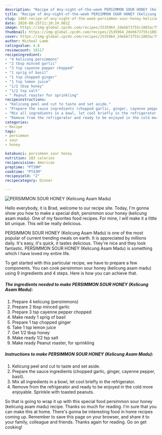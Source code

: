 ```yaml
---
description: "Recipe of Any-night-of-the-week PERSIMMON SOUR HONEY (Kelicung Asam Madu)"
title: "Recipe of Any-night-of-the-week PERSIMMON SOUR HONEY (Kelicung Asam Madu)"
slug: 1465-recipe-of-any-night-of-the-week-persimmon-sour-honey-kelicung-asam-madu
date: 2020-08-25T11:10:24.801Z
image: https://img-global.cpcdn.com/recipes/2535964_2deb673755c1803a/751x532cq70/persimmon-sour-honey-kelicung-asam-madu-recipe-main-photo.jpg
thumbnail: https://img-global.cpcdn.com/recipes/2535964_2deb673755c1803a/751x532cq70/persimmon-sour-honey-kelicung-asam-madu-recipe-main-photo.jpg
cover: https://img-global.cpcdn.com/recipes/2535964_2deb673755c1803a/751x532cq70/persimmon-sour-honey-kelicung-asam-madu-recipe-main-photo.jpg
author: Micheal Lamb
ratingvalue: 4.8
reviewcount: 18117
recipeingredient:
- "4 kelicung persimmons"
- "2 tbsp minced garlic"
- "3 tsp cayenne pepper chopped"
- "1 sprig of basil"
- "1 tsp chopped ginger"
- "1 tsp lemon juice"
- "1/2 tbsp honey"
- "1/2 tsp salt"
- " Peanut roaster for sprinkling"
recipeinstructions:
- "Kelicung peel and cut to taste and set aside."
- "Prepare the sauce ingredients (chopped garlic, ginger, cayenne pepper, basil)."
- "Mix all ingredients in a bowl, let cool briefly in the refrigerator."
- "Remove from the refrigerator and ready to be enjoyed in the cold more enjoyable. Sprinkle with toasted peanuts."
categories:
- Recipe
tags:
- persimmon
- sour
- honey

katakunci: persimmon sour honey 
nutrition: 183 calories
recipecuisine: American
preptime: "PT39M"
cooktime: "PT43M"
recipeyield: "2"
recipecategory: Dinner

---
```



![PERSIMMON SOUR HONEY (Kelicung Asam Madu)](https://img-global.cpcdn.com/recipes/2535964_2deb673755c1803a/751x532cq70/persimmon-sour-honey-kelicung-asam-madu-recipe-main-photo.jpg)

Hello everybody, it is Brad, welcome to our recipe site. Today, I'm gonna show you how to make a special dish, persimmon sour honey (kelicung asam madu). One of my favorites food recipes. For mine, I will make it a little bit unique. This will be really delicious.



PERSIMMON SOUR HONEY (Kelicung Asam Madu) is one of the most popular of current trending meals on earth. It is appreciated by millions daily. It's easy, it's quick, it tastes delicious. They're nice and they look fantastic. PERSIMMON SOUR HONEY (Kelicung Asam Madu) is something which I have loved my entire life.


To get started with this particular recipe, we have to prepare a few components. You can cook persimmon sour honey (kelicung asam madu) using 9 ingredients and 4 steps. Here is how you can achieve that.

<!--inarticleads1-->

##### The ingredients needed to make PERSIMMON SOUR HONEY (Kelicung Asam Madu):

1. Prepare 4 kelicung (persimmons)
1. Prepare 2 tbsp minced garlic
1. Prepare 3 tsp cayenne pepper chopped
1. Make ready 1 sprig of basil
1. Prepare 1 tsp chopped ginger
1. Take 1 tsp lemon juice
1. Get 1/2 tbsp honey
1. Make ready 1/2 tsp salt
1. Make ready  Peanut roaster, for sprinkling




<!--inarticleads2-->

##### Instructions to make PERSIMMON SOUR HONEY (Kelicung Asam Madu):

1. Kelicung peel and cut to taste and set aside.
1. Prepare the sauce ingredients (chopped garlic, ginger, cayenne pepper, basil).
1. Mix all ingredients in a bowl, let cool briefly in the refrigerator.
1. Remove from the refrigerator and ready to be enjoyed in the cold more enjoyable. Sprinkle with toasted peanuts.




So that is going to wrap it up with this special food persimmon sour honey (kelicung asam madu) recipe. Thanks so much for reading. I'm sure that you can make this at home. There's gonna be interesting food in home recipes coming up. Remember to save this page on your browser, and share it to your family, colleague and friends. Thanks again for reading. Go on get cooking!

